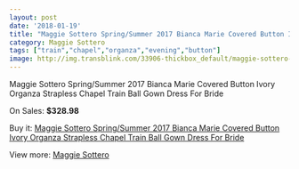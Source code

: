 ```yaml
---
layout: post
date: '2018-01-19'
title: "Maggie Sottero Spring/Summer 2017 Bianca Marie Covered Button Ivory Organza Strapless Chapel Train Ball Gown Dress For Bride"
category: Maggie Sottero
tags: ["train","chapel","organza","evening","button"]
image: http://img.transblink.com/33906-thickbox_default/maggie-sottero-spring-summer-2017-bianca-marie-covered-button-ivory-organza-strapless-chapel-train-ball-gown-dress-for-bride.jpg
---
```

Maggie Sottero Spring/Summer 2017 Bianca Marie Covered Button Ivory Organza Strapless Chapel Train Ball Gown Dress For Bride

On Sales: **$328.98**
<a href="https://www.transblink.com/en/maggie-sottero/11284-maggie-sottero-spring-summer-2017-bianca-marie-covered-button-ivory-organza-strapless-chapel-train-ball-gown-dress-for-bride.html"><amp-img layout="responsive" width="600" height="600" src="//img.transblink.com/33906-thickbox_default/maggie-sottero-spring-summer-2017-bianca-marie-covered-button-ivory-organza-strapless-chapel-train-ball-gown-dress-for-bride.jpg" alt="Maggie Sottero Spring/Summer 2017 Bianca Marie Covered Button Ivory Organza Strapless Chapel Train Ball Gown Dress For Bride 0" /></a>
<a href="https://www.transblink.com/en/maggie-sottero/11284-maggie-sottero-spring-summer-2017-bianca-marie-covered-button-ivory-organza-strapless-chapel-train-ball-gown-dress-for-bride.html"><amp-img layout="responsive" width="600" height="600" src="//img.transblink.com/33908-thickbox_default/maggie-sottero-spring-summer-2017-bianca-marie-covered-button-ivory-organza-strapless-chapel-train-ball-gown-dress-for-bride.jpg" alt="Maggie Sottero Spring/Summer 2017 Bianca Marie Covered Button Ivory Organza Strapless Chapel Train Ball Gown Dress For Bride 1" /></a>
<a href="https://www.transblink.com/en/maggie-sottero/11284-maggie-sottero-spring-summer-2017-bianca-marie-covered-button-ivory-organza-strapless-chapel-train-ball-gown-dress-for-bride.html"><amp-img layout="responsive" width="600" height="600" src="//img.transblink.com/33907-thickbox_default/maggie-sottero-spring-summer-2017-bianca-marie-covered-button-ivory-organza-strapless-chapel-train-ball-gown-dress-for-bride.jpg" alt="Maggie Sottero Spring/Summer 2017 Bianca Marie Covered Button Ivory Organza Strapless Chapel Train Ball Gown Dress For Bride 2" /></a>

Buy it: [Maggie Sottero Spring/Summer 2017 Bianca Marie Covered Button Ivory Organza Strapless Chapel Train Ball Gown Dress For Bride](https://www.transblink.com/en/maggie-sottero/11284-maggie-sottero-spring-summer-2017-bianca-marie-covered-button-ivory-organza-strapless-chapel-train-ball-gown-dress-for-bride.html "Maggie Sottero Spring/Summer 2017 Bianca Marie Covered Button Ivory Organza Strapless Chapel Train Ball Gown Dress For Bride")

View more: [Maggie Sottero](https://www.transblink.com/en/78-maggie-sottero "Maggie Sottero")